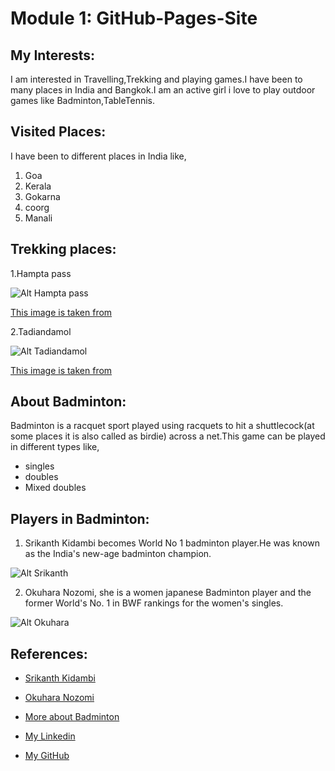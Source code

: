 # Module 1: GitHub-Pages-Site
## My Interests:
I am interested in Travelling,Trekking and playing games.I have been to many places in India and Bangkok.I am an active girl i love to play outdoor games like Badminton,TableTennis.
## Visited Places:
I have been to different places in India like,

  1. Goa
  2. Kerala
  3. Gokarna
  4. coorg
  5. Manali


## Trekking places:
   1.Hampta pass 
   
   ![Alt Hampta pass](https://www.indiahikes.com/wp-content/uploads/2018/07/Hampta-pass-Vignesh-5-min-walk-from-Jobra.jpg)
   
   [This image is taken from](https://www.indiahikes.com/wp-content/uploads/2018/07/Hampta-pass-Vignesh-5-min-walk-from-Jobra.jpg)
   
   2.Tadiandamol  
   
   ![Alt Tadiandamol](https://www.wanderophile.com/wp-content/uploads/2019/12/SliderImage2.jpg)
   
   [This image is taken from](https://www.wanderophile.com/wp-content/uploads/2019/12/SliderImage2.jpg)
   

## About Badminton:
Badminton is a racquet sport played using racquets to hit a shuttlecock(at some places it is also called as birdie) across a net.This game can be played in different types like,
   - singles
   - doubles
   - Mixed doubles


## Players in Badminton:
 
 1) Srikanth Kidambi becomes World No 1 badminton player.He was known as the India's new-age badminton champion.
 
   ![Alt Srikanth](https://media.gettyimages.com/photos/indias-kidambi-srikanth-competes-in-the-mens-quarter-finals-during-picture-id945566708?s=612x612)
 
 2) Okuhara Nozomi, she is a women japanese Badminton player and the former World's No. 1 in BWF rankings for the women's    singles.
 
   ![Alt Okuhara](https://img.kyodonews.net/english/public/images/posts/f36ab689287570348c09b4381646e665/photo_l.jpg)
 
## References:
 
 - [Srikanth Kidambi](https://media.gettyimages.com/photos/indias-kidambi-srikanth-competes-in-the-mens-quarter-finals-during-picture-id945566708?s=612x612)
 
 - [Okuhara Nozomi](https://img.kyodonews.net/english/public/images/posts/f36ab689287570348c09b4381646e665/photo_l.jpg)

 - [More about Badminton](https://en.wikipedia.org/wiki/Badminton)
 
 - [My Linkedin](https://www.linkedin.com/in/vineetha-yenugula-84a88b19a/)
 
 - [My GitHub](https://github.com/vineetha1996)

